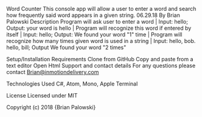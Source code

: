 Word Counter
This console app will allow a user to enter a word and search how frequently said word appears in a given string. 06.29.18
By Brian Palowski
Description
Program will ask user to enter a word | Input: hello; Output: your word is hello | Program will recognize this word if entered by itself | Input: hello; Output: We found your word "1" time | Program will recognize how many times given word is used in a string | Input: hello, bob. hello, bill; Output We found your word "2 times"

Setup/Installation Requirements
Clone from GitHub
Copy and paste from a text editor
Open Html
Support and contact details
For any questions please contact Brian@inmotiondelivery.com

Technologies Used
C#, Atom, Mono, Apple Terminal

License
Licensed under MIT

Copyright (c) 2018 {Brian Palowski}

